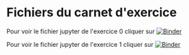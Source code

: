 # Fichiers du carnet d'exercice

Pour voir le fichier jupyter de l'exercice 0 cliquer sur [![Binder](https://mybinder.org/badge.svg)](https://mybinder.org/v2/gh/py-math/seconde2/master?filepath=Exercice0.ipynb)

Pour voir le fichier jupyter de l'exercice 1 cliquer sur [![Binder](https://mybinder.org/badge.svg)](https://mybinder.org/v2/gh/py-math/seconde2/master?filepath=Exercice1.ipynb)
